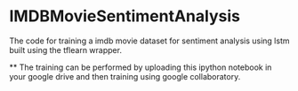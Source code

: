 # IMDBMovieSentimentAnalysis
The code for training a imdb movie dataset for sentiment analysis using lstm built using the tflearn wrapper.

** The training can be performed by uploading this ipython notebook in your google drive and then training using google collaboratory.


